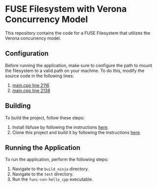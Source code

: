 # FUSE Filesystem with Verona Concurrency Model

This repository contains the code for a FUSE Filesystem that utilizes the Verona concurrency model.

## Configuration

Before running the application, make sure to configure the path to mount the filesystem to a valid path on your machine. To do this, modify the source code in the following lines:

1. [main.cpp line 2116](https://github.com/se802/Thesis-/blob/ea6892192e3f42719c153ffc2b3575f881a8e70a/verona-rt/test/func/hello_cpp/main.cpp#L2116)
2. [main.cpp line 2138](https://github.com/se802/Thesis-/blob/ea6892192e3f42719c153ffc2b3575f881a8e70a/verona-rt/test/func/hello_cpp/main.cpp#L2138)


## Building

To build the project, follow these steps:

1. Install libfuse by following the instructions [here](https://github.com/libfuse/libfuse).
2. Clone this project and build it by following the instructions [here](https://github.com/microsoft/verona-rt/blob/main/docs/building.md).

## Running the Application

To run the application, perform the following steps:

1. Navigate to the `build_ninja` directory.
2. Navigate to the `test` directory.
3. Run the `func-con-hello_cpp` executable.

